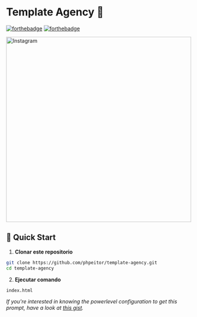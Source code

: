 # Template Agency 💼

[![forthebadge](http://forthebadge.com/images/badges/made-with-css.svg)](https://www.linkedin.com/in/drphp/)
[![forthebadge](http://forthebadge.com/images/badges/built-with-love.svg)](https://www.linkedin.com/in/drphp/)

<a href="https://www.instagram.com/amvsoft.tech">
  <img src="https://cdn.dribbble.com/userupload/17193543/file/original-5a4d8e771fc4b7054680812e77103c1a.jpg" alt="Instagram" width="500">
</a>

## 🚀 Quick Start

1. **Clonar este repositorio**
```bash
git clone https://github.com/phpeitor/template-agency.git
cd template-agency
```
2. **Ejecutar comando**
```bash
index.html
```

*If you're interested in knowing the powerlevel configuration to get this prompt, have a look at [this gist](https://github.com/phpeitor/).*
